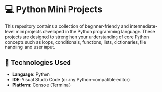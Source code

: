 # 💻 Python Mini Projects

This repository contains a collection of beginner-friendly and intermediate-level mini projects developed in the Python programming language. These projects are designed to strengthen your understanding of core Python concepts such as loops, conditionals, functions, lists, dictionaries, file handling, and user input.

## 🚀 Technologies Used

- **Language**: Python  
- **IDE**: Visual Studio Code (or any Python-compatible editor)  
- **Platform**: Console (Terminal)

